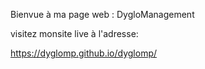 Bienvue à ma page web : DygloManagement

visitez monsite live à l'adresse:

https://dyglomp.github.io/dyglomp/
